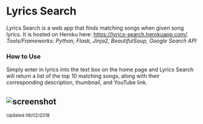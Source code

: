 # Lyrics Search
Lyrics Search is a web app that finds matching songs when given song lyrics. It is hosted on Heroku here: https://lyrics-search.herokuapp.com/.  
*Tools/Frameworks: Python, Flask, Jinja2, BeautifulSoup, Google Search API*

### How to Use
Simply enter in lyrics into the text box on the home page and Lyrics Search will return a list of the top 10 matching songs, along with their corresponding description, thumbnail, and YouTube link.

![screenshot](http://tinyimg.io/i/86eeoMS.png) 
---
<sup>Updated 08/02/2018</sup>
